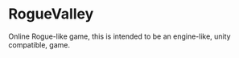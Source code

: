 # RogueValley
Online Rogue-like game, this is intended to be an engine-like, unity compatible, game.
